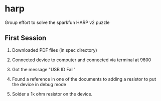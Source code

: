 # harp
Group effort to solve the sparkfun HARP v2 puzzle

## First Session
1. Downloaded PDF files (in spec directory)
2. Connected device to computer and connected via terminal at 9600
3. Got the message "USB ID Fail"

4. Found a reference in one of the documents to adding a resistor to put the device in debug mode
3. Solder a 1k ohm resistor on the device.
